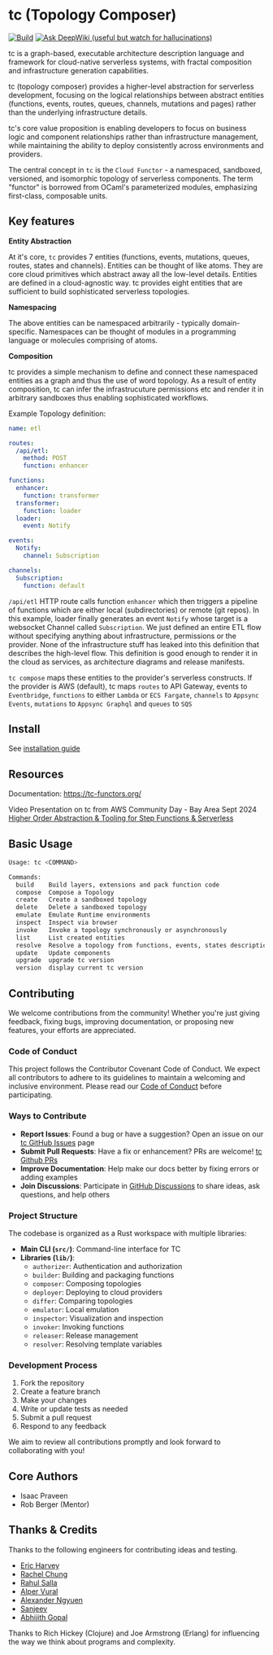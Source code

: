 # tc (Topology Composer)


[![Build](https://github.com/tc-functors/tc/actions/workflows/ci.yml/badge.svg)](https://github.com/tc-functors/tc/actions/workflows/ci.yml)
[![Ask DeepWiki (useful but watch  for hallucinations)](https://deepwiki.com/badge.svg)](https://deepwiki.com/tc-functors/tc)

tc is a graph-based, executable architecture description language and framework for cloud-native serverless systems, with fractal composition and infrastructure generation capabilities.

tc (topology composer) provides a higher-level abstraction for serverless development, focusing on the logical relationships between abstract entities (functions, events, routes, queues, channels, mutations and pages) rather than the underlying infrastructure details.

tc's core value proposition is enabling developers to focus on business logic and component relationships rather than infrastructure management, while maintaining the ability to deploy consistently across environments and providers.

The central concept in `tc` is the `Cloud Functor` - a namespaced, sandboxed, versioned, and isomorphic topology of serverless components. The term "functor" is borrowed from OCaml's parameterized modules, emphasizing first-class, composable units.

## Key features

**Entity Abstraction**

At it's core, `tc` provides 7 entities (functions, events, mutations, queues, routes, states and channels). Entities can be thought of like atoms. They are core cloud primitives which abstract away all the low-level details. Entities are defined in a cloud-agnostic way. tc provides eight entities that are sufficient to build sophisticated serverless topologies.


**Namespacing**

The above entities can be namespaced arbitrarily - typically domain-specific. Namespaces can be thought of modules in a programming language or molecules comprising of atoms.


**Composition**

tc provides a simple mechanism to define and connect these namespaced entities as a graph and thus the use of word topology. As a result of entity composition, tc can infer the infrastrucuture permissions etc and render it in arbitrary sandboxes thus enabling sophisticated workflows.


Example Topology definition:

```yaml
name: etl

routes:
  /api/etl:
    method: POST
    function: enhancer

functions:
  enhancer:
    function: transformer
  transformer:
    function: loader
  loader:
    event: Notify

events:
  Notify:
    channel: Subscription

channels:
  Subscription:
    function: default

```

`/api/etl` HTTP route calls function `enhancer` which then triggers a pipeline of functions which are either local (subdirectories) or remote (git repos). In this example, loader finally generates an event `Notify` whose target is a websocket Channel called `Subscription`. We just defined an entire ETL flow without specifying anything about infrastructure, permissions or the provider. None of the infrastructure stuff has leaked into this definition that describes the high-level flow. This definition is good enough to render it in the cloud as services, as architecture diagrams and release manifests.

`tc compose` maps these entities to the provider's serverless constructs. If the provider is AWS (default), tc maps `routes` to API Gateway, events to `Eventbridge`, `functions` to either `Lambda` or `ECS Fargate`, `channels` to `Appsync Events`, `mutations` to `Appsync Graphql` and `queues` to `SQS`

## Install

See [installation guide](https://tc-functors.org/docs/installation.html)

## Resources

Documentation: https://tc-functors.org/

Video Presentation on tc from AWS Community Day - Bay Area Sept 2024
[Higher Order Abstraction & Tooling for Step Functions & Serverless](https://youtu.be/1gqDGulszzQ?si=dtHcUkQF2nhZ_td8)


## Basic Usage


```sh
Usage: tc <COMMAND>

Commands:
  build    Build layers, extensions and pack function code
  compose  Compose a Topology
  create   Create a sandboxed topology
  delete   Delete a sandboxed topology
  emulate  Emulate Runtime environments
  inspect  Inspect via browser
  invoke   Invoke a topology synchronously or asynchronously
  list     List created entities
  resolve  Resolve a topology from functions, events, states description
  update   Update components
  upgrade  upgrade tc version
  version  display current tc version
```
## Contributing

We welcome contributions from the community! Whether you're just giving feedback, fixing bugs, improving documentation, or proposing new features, your efforts are appreciated.

### Code of Conduct

This project follows the Contributor Covenant Code of Conduct. We expect all contributors to adhere to its guidelines to maintain a welcoming and inclusive environment. Please read our [Code of Conduct](code_of_conduct.md) before participating.

### Ways to Contribute

- **Report Issues**: Found a bug or have a suggestion? Open an issue on our [tc GitHub Issues](https://github.com/tc-functors/tc/issues) page
- **Submit Pull Requests**: Have a fix or enhancement? PRs are welcome! [tc Github PRs](https://github.com/tc-functors/tc/pulls)
- **Improve Documentation**: Help make our docs better by fixing errors or adding examples
- **Join Discussions**: Participate in [GitHub Discussions](https://github.com/orgs/tc-functors/discussions) to share ideas, ask questions, and help others

### Project Structure

The codebase is organized as a Rust workspace with multiple libraries:

- **Main CLI (`src/`)**: Command-line interface for TC
- **Libraries (`lib/`)**:
  - `authorizer`: Authentication and authorization
  - `builder`: Building and packaging functions
  - `composer`: Composing topologies
  - `deployer`: Deploying to cloud providers
  - `differ`: Comparing topologies
  - `emulator`: Local emulation
  - `inspector`: Visualization and inspection
  - `invoker`: Invoking functions
  - `releaser`: Release management
  - `resolver`: Resolving template variables

### Development Process

1. Fork the repository
2. Create a feature branch
3. Make your changes
4. Write or update tests as needed
5. Submit a pull request
6. Respond to any feedback

We aim to review all contributions promptly and look forward to collaborating with you!

## Core Authors

- Isaac Praveen
- Rob Berger (Mentor)

## Thanks & Credits

Thanks to the following engineers for contributing ideas and testing.

- [Eric Harvey](https://github.com/EricHarvey)
- [Rachel Chung](https://github.com/rachel-yujin-chung)
- [Rahul Salla](https://github.com/raaahulss)
- [Alper Vural](https://github.com/alperinformed)
- [Alexander Ngyuen](https://github.com/GalexyN)
- [Sanjeev](https://github.com/sanjeev247)
- [Abhijith Gopal](https://github.com/abhijith)

Thanks to Rich Hickey (Clojure) and Joe Armstrong (Erlang) for influencing the way we think about programs and complexity.
